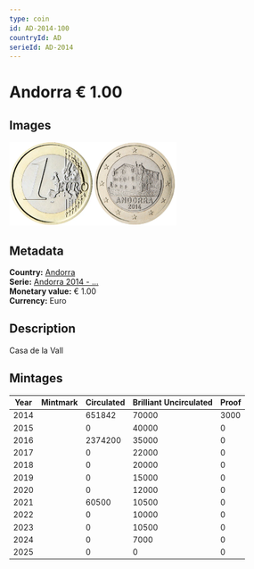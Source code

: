 ```yaml
---
type: coin
id: AD-2014-100
countryId: AD
serieId: AD-2014
---
```


# Andorra € 1.00

## Images

<img src="../../../Images/common-2007-100.webp" height="150" alt="Front image"><img src="Images/andorra-2014-100.webp" height="150" alt="Back image">

## Metadata

**Country:** [Andorra](../index.md)\
**Serie:** [Andorra 2014 - ...](index.md)\
**Monetary value:** € 1.00\
**Currency:** Euro

## Description

Casa de la Vall

## Mintages

| Year | Mintmark | Circulated | Brilliant Uncirculated | Proof |
| ---- | -------- | ---------- | ---------------------- | ----- |
| 2014 |          | 651842     | 70000                  | 3000  |
| 2015 |          | 0          | 40000                  | 0     |
| 2016 |          | 2374200    | 35000                  | 0     |
| 2017 |          | 0          | 22000                  | 0     |
| 2018 |          | 0          | 20000                  | 0     |
| 2019 |          | 0          | 15000                  | 0     |
| 2020 |          | 0          | 12000                  | 0     |
| 2021 |          | 60500      | 10500                  | 0     |
| 2022 |          | 0          | 10000                  | 0     |
| 2023 |          | 0          | 10500                  | 0     |
| 2024 |          | 0          | 7000                   | 0     |
| 2025 |          | 0          | 0                      | 0     |
